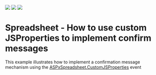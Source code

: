 <!-- default badges list -->
![](https://img.shields.io/endpoint?url=https://codecentral.devexpress.com/api/v1/VersionRange/143392904/18.1.5%2B)
[![](https://img.shields.io/badge/Open_in_DevExpress_Support_Center-FF7200?style=flat-square&logo=DevExpress&logoColor=white)](https://supportcenter.devexpress.com/ticket/details/T830549)
[![](https://img.shields.io/badge/📖_How_to_use_DevExpress_Examples-e9f6fc?style=flat-square)](https://docs.devexpress.com/GeneralInformation/403183)
<!-- default badges end -->
# Spreadsheet - How to use custom JSProperties to implement confirm messages


<p>This example illustrates how to implement a confirmation message mechanism using the <a href="https://documentation.devexpress.com/AspNet/DevExpress.Web.ASPxSpreadsheet.ASPxSpreadsheet.CustomJSProperties.event"><u> ASPxSpreadsheet.CustomJSProperties</u></a> event </p>
<br/>



